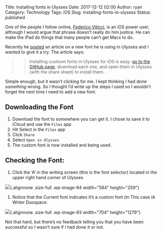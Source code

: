 Title: Installing fonts in Ulysses
Date: 2017-12-12 02:00
Author: ryan
Category: Technology
Tags: iOS
Slug: installing-fonts-in-ulysses
Status: published

One of the people I follow online, [Federico Viticci](http://ticci.org), is an iOS power user, although I would argue that phrase doesn’t really do him justice. He can make the iPad do things that many people can’t get Macs to do.

Recently he [posted](https://www.macstories.net/linked/in-search-of-the-perfect-writing-font/) an article on a new font he is using in Ulysses and I wanted to give it a try. The article says:

> > Installing custsom fonts in Ulysses for iOS is easy: [go to the GitHub page](https://github.com/iaolo/iA-Fonts/tree/master/iA%20Writer%20Duospace "iA Writer Duospace"), download each one, and open them in Ulysses (with the share sheet) to install them.

Simple enough, but it wasn’t clicking for me. I kept thinking I had done *something* wrong. So I thought I’d write up the steps I used so I wouldn’t forget the next time I need to add a new font.

## Downloading the Font

1.  Download the font to somewhere you can get it. I chose to save it to iCloud and use the `Files` app
2.  Hit Select in the `Files` app
3.  Click `Share`
4.  Select `Open in Ulysses`
5.  The custom font is now installed and being used.

## Checking the Font:

1.  Click the ‘A’ in the writing screen (this is the font selector) located in the upper right hand corner of Ulysses

![](/images/uploads/2017/12/Image.jpeg){.alignnone .size-full .wp-image-94 width="584" height="259"}

1.  Notice that the Current font indicates it’s a custom font (in This case iA Writer Duospace:

![](/images/uploads/2017/12/IMG_0025.jpg){.alignnone .size-full .wp-image-93 width="704" height="1279"}

Not that hard, but there’s no feedback telling you that you have been successful so I wasn’t sure if I had done it or not.
